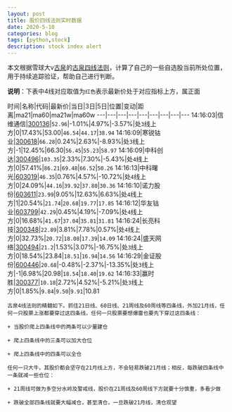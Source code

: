 ```yaml
---
layout: post
title: 股价四线法则实时数据
date: 2020-5-10
categories: blog
tags: [python,stock]
description: stock index alert
---
```



本文根据雪球大v[古泉](https://xueqiu.com/u/7148646888)的[古泉四线法则](https://xueqiu.com/7148646888/130498192)，计算了自己的一些自选股当前所处位置，用于持续追踪验证，帮助自己进行判断。

**说明**：下表中4线对应取值为`红色`表示最新价处于对应指标上方，属正面

时间|名称|代码|最新价|当日|3日|5日|位置|变动|距离|ma21|ma60|ma21w|ma60w
---|---|---|---|---|---|---|---|---
14:16:03|信维通信|[300136](https://xueqiu.com/S/SZ300136)|`52.96`|-1.01%|4.97%|-3.57%|处`3`线上方|0|17.43%|53.00|`46.54`|`44.17`|`38.94`
14:16:09|寒锐钴业|[300618](https://xueqiu.com/S/SZ300618)|`66.28`|0.24%|2.63%|-8.93%|处`3`线上方|-1|12.45%|66.30|`56.45`|`55.23`|`58.97`
14:16:09|中科创达|[300496](https://xueqiu.com/S/SZ300496)|`103.35`|2.33%|7.30%|-5.43%|处`4`线上方|0|57.41%|`86.21`|`69.48`|`66.52`|`50.26`
14:16:13|中科曙光|[603019](https://xueqiu.com/S/SH603019)|`46.35`|0.76%|4.57%|-10.72%|处`4`线上方|0|24.09%|`44.16`|`39.92`|`37.80`|`30.36`
14:16:10|诺力股份|[603611](https://xueqiu.com/S/SH603611)|`23.99`|9.05%|12.63%|6.63%|处`4`线上方|1|20.54%|`21.74`|`20.68`|`19.77`|`17.85`
14:16:12|华友钴业|[603799](https://xueqiu.com/S/SH603799)|`42.29`|0.45%|4.19%|-7.09%|处`4`线上方|0|16.68%|`41.67`|`37.04`|`35.81`|`31.81`
14:16:24|长亮科技|[300348](https://xueqiu.com/S/SZ300348)|`22.89`|3.81%|7.78%|0.57%|处`4`线上方|0|32.73%|`20.72`|`18.08`|`17.39`|`14.09`
14:16:24|盛天网络|[300494](https://xueqiu.com/S/SZ300494)|`21.2`|1.53%|3.07%|-16.75%|处`3`线上方|0|18.54%|23.84|`18.51`|`16.94`|`14.56`
14:16:29|金证股份|[600446](https://xueqiu.com/S/SH600446)|`20.68`|-0.48%|-2.37%|-13.35%|处`3`线上方|-1|6.98%|20.98|`18.54`|`18.40`|`19.62`
14:16:33|赢时胜|[300377](https://xueqiu.com/S/SZ300377)|`10.18`|2.72%|4.52%|-5.21%|处`3`线上方|0|1.85%|`9.84`|`9.50`|`9.91`|10.81

```
古泉4线法则的精髓如下。抓住21日线、60日线、21周线及60周线等四条线，外加21月线，任何一只股票上涨都要穿过这四条线，任何一只股票要想爆雷也要先下穿过这四条线：

+ 当股价爬上四条线中的两条可以少量建仓

+ 爬上四条线中的三条可以加大仓位

+ 爬上四条线中的四条可以全仓

任何一只大牛，其股价都会坚守在21月线上方，不会轻易跌破21月线；相反，每跌破四条线中一条就减一些仓位：

+ 21周线可做为多空分水岭及警戒线，股价在21周线及60周线下方就要十分慎重，多看少做

+ 跌破全部四条线就要大幅减仓，甚至清仓，一旦跌破21月线，清仓观望
```